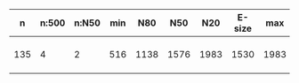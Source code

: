 n    |n:500  |n:N50  |min  |N80   |N50   |N20   |E-size  |max   |sum   |name
---  |---    |---    |---  |---   |---   |---   |---     |---   |---   |---
135  |4      |2      |516  |1138  |1576  |1983  |1530    |1983  |5213  |output-22-unitigs.fa
